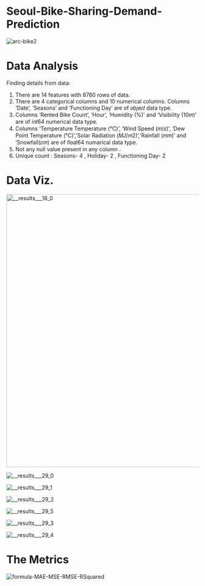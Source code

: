 # Seoul-Bike-Sharing-Demand-Prediction

![arc-bike2](https://github.com/UKVeteran/Seoul-Bike-Sharing-Demand-Prediction/assets/39216339/c8731a0a-795d-4a68-8e13-9039a9adbb50)

# Data Analysis

Finding details from data:

1) There are 14 features with 8760 rows of data. <br>
2) There are 4 categorical columns and 10 numerical columns. Columns ‘Date’, ‘Seasons’ and ‘Functioning Day’ are of 𝑜𝑏𝑗𝑒𝑐𝑡 data type. <br>
3) Columns ‘Rented Bike Count’, ‘Hour’, ‘Humidity (%)' and ‘Visibility (10𝑚)' are of 𝑖𝑛𝑡64 numerical data type. <br>
4) Columns ‘Temperature Temperature (℃)’, ‘Wind Speed (𝑚/𝑠)’, ‘Dew Point Temperature (℃)’,‘Solar Radiation (𝑀𝐽/𝑚2)’,‘Rainfall (𝑚𝑚)' and ‘Snowfall(𝑐𝑚) are of 𝑓𝑙𝑜𝑎𝑡64 numarical data type. <br>
5) Not any null value present in any column .<br>
6) Unique count : Seasons- 4 , Holiday- 2 , Functioning Day- 2


# Data Viz.

<img width="713" alt="__results___18_0" src="https://github.com/UKVeteran/Seoul-Bike-Sharing-Demand-Prediction/assets/39216339/e8f2b4c3-332d-4aba-85cb-91fbff0ab7d0">

![__results___29_0](https://github.com/UKVeteran/Seoul-Bike-Sharing-Demand-Prediction/assets/39216339/c99090f2-d58b-43dc-a6d3-c36f03a99605)


![__results___29_1](https://github.com/UKVeteran/Seoul-Bike-Sharing-Demand-Prediction/assets/39216339/8582566e-4e93-403d-8403-6d8934ec9d46)


![__results___29_2](https://github.com/UKVeteran/Seoul-Bike-Sharing-Demand-Prediction/assets/39216339/8d9f994f-be12-4344-a173-c5093ae907d1)



![__results___29_5](https://github.com/UKVeteran/Seoul-Bike-Sharing-Demand-Prediction/assets/39216339/a4c6d40f-3462-419a-8175-44ebaa008509)


![__results___29_3](https://github.com/UKVeteran/Seoul-Bike-Sharing-Demand-Prediction/assets/39216339/a71dc689-9d6e-4e68-b4a5-2b81420f2210)


![__results___29_4](https://github.com/UKVeteran/Seoul-Bike-Sharing-Demand-Prediction/assets/39216339/8b6ee2f4-5617-4ca7-a6c7-735bc40cb45d)



# The Metrics

![formula-MAE-MSE-RMSE-RSquared](https://github.com/UKVeteran/Seoul-Bike-Sharing-Demand-Prediction/assets/39216339/7da211ec-7ca8-4c91-9be8-4e36966a3324)

